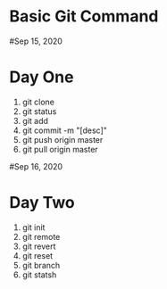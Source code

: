 Basic Git Command
=========================
#Sep 15, 2020
# Day One
1) git clone
2) git status
3) git add
4) git commit -m "[desc]"
5) git push origin master
6) git pull origin master

#Sep 16, 2020
# Day Two
1) git init
2) git remote
3) git revert
4) git reset
5) git branch
6) git statsh
